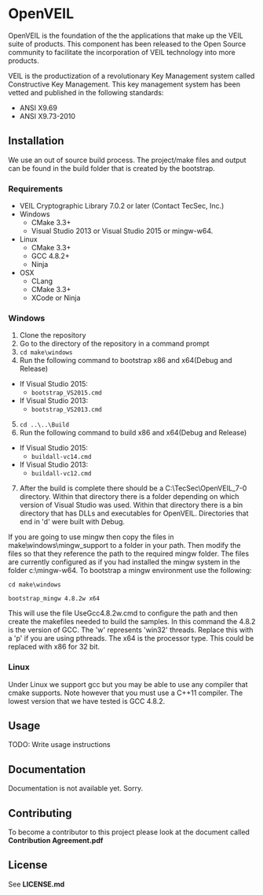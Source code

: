 # OpenVEIL

OpenVEIL is the foundation of the the applications that make up the VEIL suite of products.  This component has been released to the Open Source community to facilitate the incorporation of VEIL technology into more products.

VEIL is the productization of a revolutionary Key Management system called Constructive Key Management.  This key management system has been vetted and published in the following standards:
* ANSI X9.69
* ANSI X9.73-2010



## Installation

We use an out of source build process.  The project/make files and output
can be found in the build folder that is created by the bootstrap.

### Requirements
- VEIL Cryptographic Library 7.0.2 or later (Contact TecSec, Inc.)
- Windows
  - CMake 3.3+
  - Visual Studio 2013 or Visual Studio 2015 or mingw-w64.
- Linux
  - CMake 3.3+
  - GCC 4.8.2+
  - Ninja
- OSX
  - CLang
  - CMake 3.3+
  - XCode or Ninja
	
### Windows
	
1. Clone the repository
2. Go to the directory of the repository in a command prompt
3. `cd make\windows`
4. Run the following command to bootstrap x86 and x64(Debug and Release)
  - If Visual Studio 2015:
    - `bootstrap_VS2015.cmd`
  - If Visual Studio 2013:
    - `bootstrap_VS2013.cmd`
5. `cd ..\..\Build`
6. Run the following command to build x86 and x64(Debug and Release)
  - If Visual Studio 2015:
    - `buildall-vc14.cmd`
  - If Visual Studio 2013:
    - `buildall-vc12.cmd`
7. After the build is complete there should be a C:\TecSec\OpenVEIL_7-0 directory. Within that
directory there is a folder depending on which version of Visual Studio was used. Within that
directory there is a bin directory that has DLLs and executables for OpenVEIL. Directories
that end in 'd' were built with Debug.

If you are going to use mingw then copy the files in make\windows\mingw_support to a folder in your path.  Then modify the files so that they reference the path to the required mingw folder.  The files are currently configured as if you had installed the mingw system in the folder c:\mingw-w64.  To bootstrap a mingw environment use the following:

`cd make\windows`

`bootstrap_mingw 4.8.2w x64`

This will use the file UseGcc4.8.2w.cmd to configure the path and then create the makefiles needed to build the samples.  In this command the 4.8.2 is the version of GCC.  The 'w' represents 'win32' threads.  Replace this with a 'p' if you are using pthreads.  The x64 is the processor type.  This could be replaced with x86 for 32 bit.

### Linux

Under Linux we support gcc but you may be able to use any compiler that cmake supports.  Note however that you must use a C++11 compiler.  The lowest version that we have tested is GCC 4.8.2.

## Usage

TODO: Write usage instructions

## Documentation

Documentation is not available yet.  Sorry.

## Contributing

To become a contributor to this project please look at the document called
**Contribution Agreement.pdf**

## License

See **LICENSE.md**
